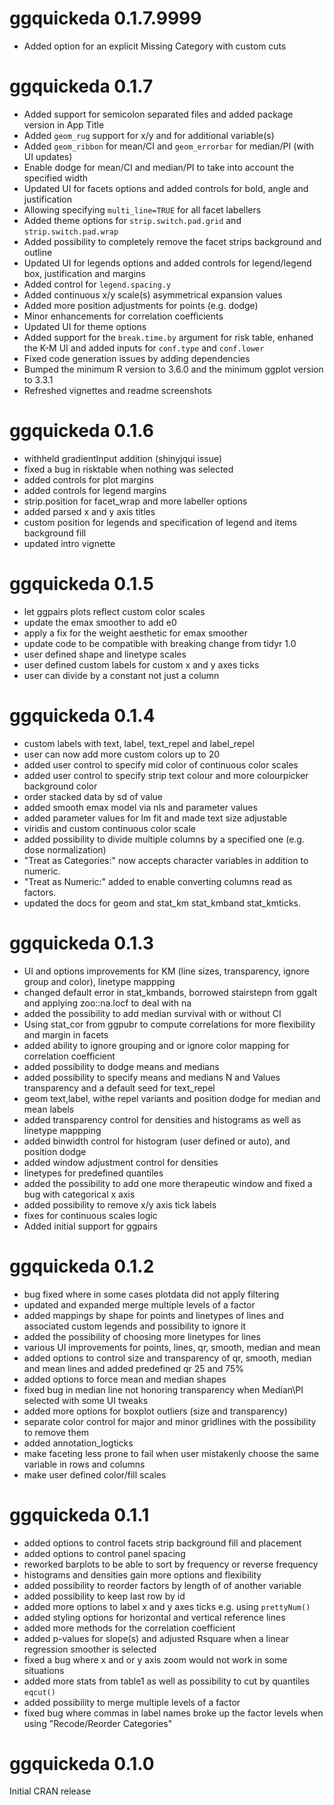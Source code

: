 # ggquickeda 0.1.7.9999
* Added option for an explicit Missing Category with custom cuts

# ggquickeda 0.1.7
* Added support for semicolon separated files and added package version in App Title
* Added `geom_rug` support for x/y and for additional variable(s)
* Added `geom_ribbon` for mean/CI and `geom_errorbar` for median/PI (with UI updates)
* Enable dodge for mean/CI and median/PI to take into account the specified width
* Updated UI for facets options and added controls for bold, angle and justification
* Allowing specifying `multi_line=TRUE` for all facet labellers
* Added theme options for `strip.switch.pad.grid` and `strip.switch.pad.wrap`
* Added possibility to completely remove the facet strips background and outline
* Updated UI for legends options and added controls for legend/legend box, justification and margins
* Added control for `legend.spacing.y`
* Added continuous x/y scale(s) asymmetrical expansion values
* Added more position adjustments for points (e.g. dodge)
* Minor enhancements for correlation coefficients
* Updated UI for theme options
* Added support for the `break.time.by` argument for risk table, enhaned the K-M UI and added inputs for `conf.type` and `conf.lower`
* Fixed code generation issues by adding dependencies
* Bumped the minimum R version to 3.6.0 and the minimum ggplot version to 3.3.1
* Refreshed vignettes and readme screenshots

# ggquickeda 0.1.6
* withheld gradientInput addition (shinyjqui issue)
* fixed a bug in risktable when nothing was selected
* added controls for plot margins
* added controls for legend margins
* strip.position for facet_wrap and more labeller options
* added parsed x and y axis titles
* custom position for legends and specification of legend and items background fill
* updated intro vignette

# ggquickeda 0.1.5
* let ggpairs plots reflect custom color scales
* update the emax smoother to add e0
* apply a fix for the weight aesthetic for emax smoother
* update code to be compatible with breaking change from tidyr 1.0
* user defined shape and linetype scales
* user defined custom labels for custom x and y axes ticks
* user can divide by a constant not just a column


# ggquickeda 0.1.4
* custom labels with text, label, text_repel and label_repel
* user can now add more custom colors up to 20
* added user control to specify mid color of continuous color scales
* added user control to specify strip text colour and more colourpicker background color
* order stacked data by sd of value 
* added smooth emax model via nls and parameter values
* added parameter values for lm fit and made text size adjustable
* viridis and custom continuous color scale
* added possibility to divide multiple columns by a specified one (e.g. dose normalization)
* "Treat as Categories:" now accepts character variables in addition to numeric.
* "Treat as Numeric:" added to enable converting columns read as factors.
* updated the docs for geom and stat_km stat_kmband stat_kmticks.


# ggquickeda 0.1.3
* UI and options improvements for KM (line sizes, transparency, ignore group and color), linetype mappping
* changed default error in stat_kmbands, borrowed stairstepn from ggalt and applying zoo::na.locf to deal with na
* added the possibility to add median survival with or without CI
* Using stat_cor from ggpubr to compute correlations for more flexibility and margin in facets
* added ability to ignore grouping and or ignore color mapping for correlation coefficient
* added possibility to dodge means and medians
* added possibility to specify means and medians N and Values transparency and a default seed for text_repel
* geom text,label, withe repel variants and position dodge for median and mean labels
* added transparency control for densities and histograms as well as linetype mappping
* added binwidth control for histogram (user defined or auto), and position dodge
* added window adjustment control for densities
* linetypes for predefined quantiles
* added the possibility to add one more therapeutic window and fixed a bug with categorical x axis
* added possibility to remove x/y axis tick labels
* fixes for continuous scales logic
* Added initial support for ggpairs



# ggquickeda 0.1.2
* bug fixed where in some cases plotdata did not apply filtering
* updated and expanded merge multiple levels of a factor
* added mappings by shape for points and linetypes of lines and associated custom legends and possibility to ignore it
* added the possibility of choosing more linetypes for lines
* various UI improvements for points, lines, qr, smooth, median and mean
* added options to control size and transparency of qr, smooth, median and mean lines and added predefined qr 25 and 75%
* added options to force mean and median shapes
* fixed bug in median line not honoring transparency when Median\PI selected with some UI tweaks
* added more options for boxplot outliers (size and transparency)
* separate color control for major and minor gridlines with the possibility to remove them
* added annotation_logticks
* make faceting less prone to fail when user mistakenly choose the same variable in rows and columns
* make user defined color/fill scales

# ggquickeda 0.1.1
* added options to control facets strip background fill and placement
* added options to control panel spacing
* reworked barplots to be able to sort by frequency or reverse frequency
* histograms and densities gain more options and flexibility
* added possibility to reorder factors by length of of another variable
* added possibility to keep last row by id
* added more options to label x and y axes ticks e.g. using `prettyNum()`
* added styling options for horizontal and vertical reference lines
* added more methods for the correlation coefficient
* added p-values for slope(s) and adjusted Rsquare when a linear regression smoother is selected
* fixed a bug where x and or y axis zoom would not work in some situations
* added more stats from table1 as well as possibility to cut by quantiles `eqcut()`
* added possibility to merge multiple levels of a factor
* fixed bug where commas in label names broke up the factor levels when using "Recode/Reorder Categories"

# ggquickeda 0.1.0

Initial CRAN release
